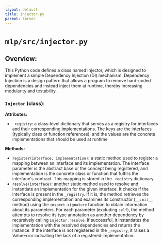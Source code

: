 ```yaml
---
layout: default
title: injector.py
parent: Server
---
```


# `mlp/src/injector.py` 
## Overview:
This Python code defines a class named Injector, which is designed to implement a simple Dependency Injection (DI) mechanism. Dependency Injection is a design pattern that allows a program to remove hard-coded dependencies and instead inject them at runtime, thereby increasing modularity and testability.

### `Injector` (class):
**Attributes:**
- `_registry`: a class-level dictionary that serves as a registry for interfaces and their corresponding implementations. The keys are the interfaces (typically class or function references), and the values are the concrete implementations that should be used at runtime

**Methods:**
- `register(interface, implementation)`: a static method used to register a mapping between an interface and its implementation. The interface parameter is the abstract base or the concept being registered, and implementation is the concrete class or function that fulfills the interface's contract. This mapping is stored in the `_registry` dictionary.
- `resolve(interface)`: another static method used to resolve and instantiate an implementation for the given interface. It checks if the interface is present in the `_registry`. If it is, the method retrieves the corresponding implementation and examines its constructor (`__init__` method) using the `inspect.signature` function to obtain information about its parameters. For each parameter (excluding `self`), the method attempts to resolve its type annotation as another dependency by recursively calling `Injector.resolve`. If successful, it instantiates the implementation with the resolved dependencies and returns the instance. If the interface is not registered in the `_registry`, it raises a ValueError indicating the lack of a registered implementation.
